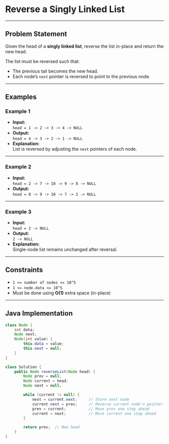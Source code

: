 # Reverse a Singly Linked List

---

## Problem Statement

Given the head of a **singly linked list**, reverse the list in-place and return the new head.

The list must be reversed such that:
- The previous tail becomes the new head.
- Each node’s `next` pointer is reversed to point to the previous node.

---

## Examples

### Example 1
- **Input:**  
  `head = 1 -> 2 -> 3 -> 4 -> NULL`  
- **Output:**  
  `head = 4 -> 3 -> 2 -> 1 -> NULL`  
- **Explanation:**  
  List is reversed by adjusting the `next` pointers of each node.

---

### Example 2
- **Input:**  
  `head = 2 -> 7 -> 10 -> 9 -> 8 -> NULL`  
- **Output:**  
  `head = 8 -> 9 -> 10 -> 7 -> 2 -> NULL`

---

### Example 3
- **Input:**  
  `head = 2 -> NULL`  
- **Output:**  
  `2 -> NULL`  
- **Explanation:**  
  Single-node list remains unchanged after reversal.

---

## Constraints

- `1 <= number of nodes <= 10^5`
- `1 <= node.data <= 10^5`
- Must be done using **O(1)** extra space (in-place)

---

## Java Implementation

```java
class Node {
    int data;
    Node next;
    Node(int value) {
        this.data = value;
        this.next = null;
    }
}

class Solution {
    public Node reverseList(Node head) {
        Node prev = null;
        Node current = head;
        Node next = null;

        while (current != null) {
            next = current.next;     // Store next node
            current.next = prev;     // Reverse current node's pointer
            prev = current;          // Move prev one step ahead
            current = next;          // Move current one step ahead
        }

        return prev;  // New head
    }
}